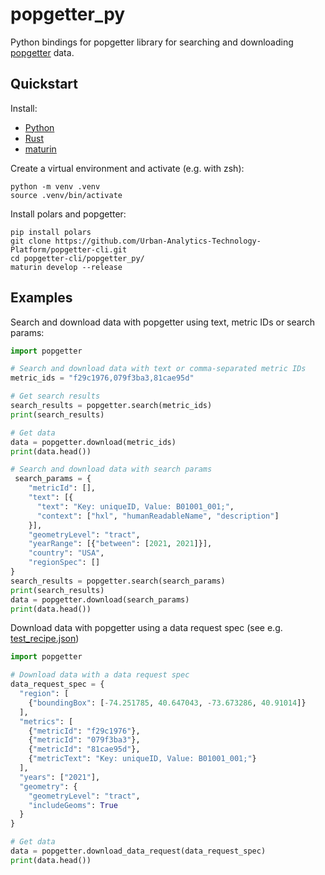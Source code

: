 # popgetter_py

Python bindings for popgetter library for searching and downloading [popgetter](https://github.com/Urban-Analytics-Technology-Platform/popgetter) data.

## Quickstart

Install:

- [Python](https://www.python.org/)
- [Rust](https://www.rust-lang.org/tools/install)
- [maturin](https://github.com/PyO3/maturin)

Create a virtual environment and activate (e.g. with zsh):

```shell
python -m venv .venv
source .venv/bin/activate
```

Install polars and popgetter:

```shell
pip install polars
git clone https://github.com/Urban-Analytics-Technology-Platform/popgetter-cli.git
cd popgetter-cli/popgetter_py/
maturin develop --release
```

## Examples

Search and download data with popgetter using text, metric IDs or search params:

```python
import popgetter

# Search and download data with text or comma-separated metric IDs
metric_ids = "f29c1976,079f3ba3,81cae95d"

# Get search results
search_results = popgetter.search(metric_ids)
print(search_results)

# Get data
data = popgetter.download(metric_ids)
print(data.head())

# Search and download data with search params
 search_params = {
    "metricId": [],
    "text": [{
      "text": "Key: uniqueID, Value: B01001_001;",
      "context": ["hxl", "humanReadableName", "description"]
    }],
    "geometryLevel": "tract",
    "yearRange": [{"between": [2021, 2021]}],
    "country": "USA",
    "regionSpec": []
}
search_results = popgetter.search(search_params)
print(search_results)
data = popgetter.download(search_params)
print(data.head())
```

Download data with popgetter using a data request spec (see e.g. [test_recipe.json](../test_recipe.json))

```python
import popgetter

# Download data with a data request spec
data_request_spec = {
  "region": [
    {"boundingBox": [-74.251785, 40.647043, -73.673286, 40.91014]}
  ],
  "metrics": [
    {"metricId": "f29c1976"},
    {"metricId": "079f3ba3"},
    {"metricId": "81cae95d"},
    {"metricText": "Key: uniqueID, Value: B01001_001;"}
  ],
  "years": ["2021"],
  "geometry": {
    "geometryLevel": "tract",
    "includeGeoms": True
  }
}

# Get data
data = popgetter.download_data_request(data_request_spec)
print(data.head())
```
